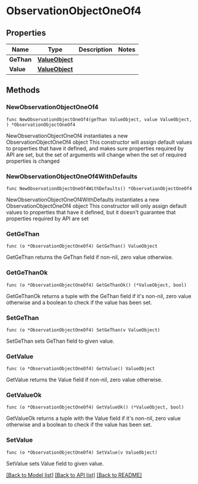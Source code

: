 # ObservationObjectOneOf4

## Properties

Name | Type | Description | Notes
------------ | ------------- | ------------- | -------------
**GeThan** | [**ValueObject**](ValueObject.md) |  | 
**Value** | [**ValueObject**](ValueObject.md) |  | 

## Methods

### NewObservationObjectOneOf4

`func NewObservationObjectOneOf4(geThan ValueObject, value ValueObject, ) *ObservationObjectOneOf4`

NewObservationObjectOneOf4 instantiates a new ObservationObjectOneOf4 object
This constructor will assign default values to properties that have it defined,
and makes sure properties required by API are set, but the set of arguments
will change when the set of required properties is changed

### NewObservationObjectOneOf4WithDefaults

`func NewObservationObjectOneOf4WithDefaults() *ObservationObjectOneOf4`

NewObservationObjectOneOf4WithDefaults instantiates a new ObservationObjectOneOf4 object
This constructor will only assign default values to properties that have it defined,
but it doesn't guarantee that properties required by API are set

### GetGeThan

`func (o *ObservationObjectOneOf4) GetGeThan() ValueObject`

GetGeThan returns the GeThan field if non-nil, zero value otherwise.

### GetGeThanOk

`func (o *ObservationObjectOneOf4) GetGeThanOk() (*ValueObject, bool)`

GetGeThanOk returns a tuple with the GeThan field if it's non-nil, zero value otherwise
and a boolean to check if the value has been set.

### SetGeThan

`func (o *ObservationObjectOneOf4) SetGeThan(v ValueObject)`

SetGeThan sets GeThan field to given value.


### GetValue

`func (o *ObservationObjectOneOf4) GetValue() ValueObject`

GetValue returns the Value field if non-nil, zero value otherwise.

### GetValueOk

`func (o *ObservationObjectOneOf4) GetValueOk() (*ValueObject, bool)`

GetValueOk returns a tuple with the Value field if it's non-nil, zero value otherwise
and a boolean to check if the value has been set.

### SetValue

`func (o *ObservationObjectOneOf4) SetValue(v ValueObject)`

SetValue sets Value field to given value.



[[Back to Model list]](../README.md#documentation-for-models) [[Back to API list]](../README.md#documentation-for-api-endpoints) [[Back to README]](../README.md)


